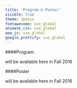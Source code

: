 ```yaml
---
title: 'Program & Poster'
visible: true
theme: 3pbase
fontawesome: use_global
animate_css: use_global
wow_js: use_global
google_prettify: use_global
---
```


####Program

will be available here in Fall 2016

####Poster

will be available here in Fall 2016